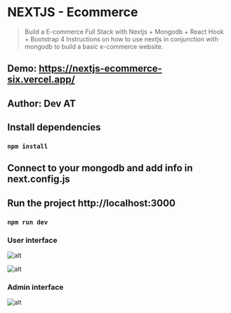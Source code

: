 # NEXTJS - Ecommerce
> Build a E-commerce Full Stack with Nextjs + Mongodb + React Hook + Bootstrap 4
> Instructions on how to use nextjs in conjunction with mongodb to build a basic e-commerce website.

## Demo: https://nextjs-ecommerce-six.vercel.app/

## Author: Dev AT


## Install dependencies 
### `npm install`

## Connect to your mongodb and add info in next.config.js

## Run the project http://localhost:3000
### `npm run dev`


### User interface 

![alt](https://res.cloudinary.com/devat-channel/image/upload/v1610956436/nextjs_media/2_dgx2op.png)

![alt](https://res.cloudinary.com/devat-channel/image/upload/v1610956526/nextjs_media/3_dkmrq1.png)

### Admin interface 

![alt](https://res.cloudinary.com/devat-channel/image/upload/v1610956354/nextjs_media/Untitled_axeubb.png)
